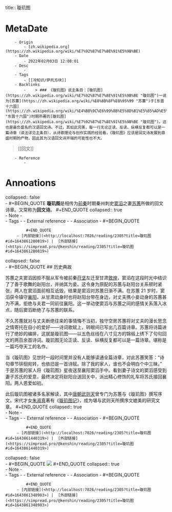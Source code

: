 title::  璇玑图

# MetaDate
        - Origin
            - [zh.wikipedia.org](https://zh.wikipedia.org/wiki/%E7%92%87%E7%8E%91%E5%9B%BE)
        - Date
            - 2022年02月03日 12:08:01
        - Desc
            - 
        - Tags
            - [[冷知识/萨托方块]]  
        - Backlinks
            -    > ### 《璇玑图》说主条目：[璇玑图](https://zh.wikipedia.org/wiki/%E7%92%87%E7%8E%91%E5%9B%BE "璇玑图")一说为[苏蕙](https://zh.wikipedia.org/wiki/%E8%8B%8F%E8%95%99 "苏蕙")于[东晋十六国](https://zh.wikipedia.org/wiki/%E4%B8%9C%E6%99%8B%E5%8D%81%E5%85%AD%E5%9B%BD "东晋十六国")时期所著的[璇玑图](https://zh.wikipedia.org/wiki/%E7%92%87%E7%8E%91%E5%9B%BE "璇玑图")。这也是最负盛名的汉语回文诗。不过，其如此完美，每一行无论正读、反读、纵横反复都可以是一篇诗章（读法详见主条目），从诗歌理论与创作实践的经验看，《璇玑图》应该是回文诗发展到鼎盛时期的产物，因此其为汉语回文诗开端的可能性也不大。
   > 
   > [[回文]]

        - Reference
            - 

# Annoations

collapsed:: false  
    - #+BEGIN_QUOTE
        **璇玑图**是相传为[前秦](https://zh.wikipedia.org/wiki/%E5%89%8D%E7%A7%A6 "前秦")时期秦州刺史[窦滔](https://zh.wikipedia.org/w/index.php?title=%E7%AA%A6%E6%BB%94&action=edit&redlink=1 "窦滔（页面不存在）")之妻[苏蕙](https://zh.wikipedia.org/wiki/%E8%8B%8F%E8%95%99 "苏蕙")所做的回文诗章。又常称为**回文诗**。 
        #+END_QUOTE
        collapsed:: true  
        - Note
            -  
        - Tags
            - 
        - External reference
            - 
        - Association
           - #+BEGIN_QUOTE
            
             #+END_QUOTE
         - [内部链接](<http://localhost:7026/reading/2305?title=璇玑图#id=1643861280819>) |  [外部链接](<https://simpread.pro/@kenshin/reading/2305?title=璇玑图#id=1643861280819>)
collapsed:: false  
    - #+BEGIN_QUOTE
        ## 历史典故

苏蕙之夫窦滔因拒不服从军令被前秦[苻坚](https://zh.wikipedia.org/wiki/%E8%8B%BB%E5%9D%9A "苻坚")左迁至甘肃[敦煌](https://zh.wikipedia.org/wiki/%E6%95%A6%E7%85%8C "敦煌")，窦滔在这段时光中结识了了善于歌舞的赵阳台，并纳其为妾。这令身为原配的苏蕙与赵阳台关系顿时紧张，两人在窦滔面前相互诋毁，结果是窦滔对苏蕙日渐不满。在苏蕙 21 岁时，窦滔获令镇守[襄阳](https://zh.wikipedia.org/wiki/%E8%A5%84%E9%98%B3 "襄阳")，从甘肃动身时也将赵阳台带在身边，对丈夫携小妾动身的苏蕙甚为不满，拒绝与夫君一同前往襄阳。这一举动使窦滔与苏蕙之间的感情关系落入冰点，随后窦滔断绝了与苏蕙的联系。

不久苏蕙就对与丈夫断绝往来的事情悔不当初，独守空房苏蕙将对丈夫的漫长思念之情寄托在自小的爱好——诗词歌赋上，转眼间已写出几百篇诗章。苏蕙将诗篇进行了绝妙的编排，这就是璇玑图——以五色丝线在八寸见方的锦缎上绣下了句句回文的两百余首诗词。璇玑图无论正读、反读、纵横反复都可以是一篇诗章。堪称是一篇巧夺天工的名作。

当《璇玑图》见世时一段时间里并没有人能够读通全篇诗章，对此苏蕙笑答：“诗句章节徘徊宛转，也依旧是一首诗赋。除了我的家人，谁也不会明白个中三昧。” 于是苏蕙的家人将《璇玑图》星夜送至襄阳窦滔手中。看到妻子诗文的窦滔感受到妻子苏氏的爱意，最终决定将赵阳台送回关中，派出精心修饰的礼车将苏氏接回襄阳。两人恩爱如初。

此后璇玑图被诸多名家解读，其中[唐朝](https://zh.wikipedia.org/wiki/%E5%94%90%E6%9C%9D "唐朝")[武则天](https://zh.wikipedia.org/wiki/%E6%AD%A6%E5%88%99%E5%A4%A9 "武则天")曾专门为苏蕙与《璇玑图》撰写序文。宋代才女[朱淑真](https://zh.wikipedia.org/wiki/%E6%9C%B1%E6%B7%91%E7%9C%9F "朱淑真")著有《[璇玑图记](https://zh.wikisource.org/wiki/%E6%B1%A0%E5%8C%97%E5%81%B6%E8%AB%87/%E5%8D%B7%E5%8D%81%E4%BA%94 "s:池北偶谈/卷十五")》，成为堪与武则天所撰序文媲美的研究文章。 
        #+END_QUOTE
        collapsed:: true  
        - Note
            -  
        - Tags
            - 
        - External reference
            - 
        - Association
           - #+BEGIN_QUOTE
            
             #+END_QUOTE
         - [内部链接](<http://localhost:7026/reading/2305?title=璇玑图#id=1643861440319>) |  [外部链接](<https://simpread.pro/@kenshin/reading/2305?title=璇玑图#id=1643861440319>)
collapsed:: false  
    - #+BEGIN_QUOTE
        ![](https://upload.wikimedia.org/wikipedia/commons/thumb/5/54/Xuanjitu.png/800px-Xuanjitu.png) 
        #+END_QUOTE
        collapsed:: true  
        - Note
            -  
        - Tags
            - 
        - External reference
            - 
        - Association
           - #+BEGIN_QUOTE
            
             #+END_QUOTE
         - [内部链接](<http://localhost:7026/reading/2305?title=璇玑图#id=1643861348983>) |  [外部链接](<https://simpread.pro/@kenshin/reading/2305?title=璇玑图#id=1643861348983>)
